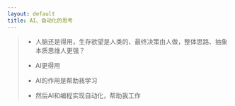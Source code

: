 ```yaml
---
layout: default
title: AI、自动化的思考
---
```


> * 人脑还是得用，生存欲望是人类的、最终决策由人做，整体思路、抽象本质思维人更强？
> 
> * AI更得用
> 
> * AI的作用是帮助我学习
> 
> * 然后AI和编程实现自动化，帮助我工作



